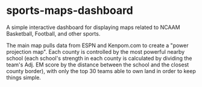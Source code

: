 # sports-maps-dashboard
A simple interactive dashboard for displaying maps related to NCAAM Basketball, Football, and other sports. 

The main map pulls data from ESPN and Kenpom.com to create a "power projection map". Each county is controlled by the most powerful nearby school (each school's strength in each county is calculated by dividing the team's Adj. EM score by the distance between the school and the closest county border), with only the top 30 teams able to own land in order to keep things simple.
